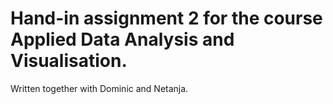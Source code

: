 # Hand-in assignment 2 for the course Applied Data Analysis and Visualisation.
Written together with Dominic and Netanja.
